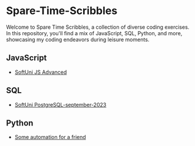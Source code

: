 # Spare-Time-Scribbles

Welcome to Spare Time Scribbles, a collection of diverse coding exercises. In this repository, you'll find a mix of JavaScript, SQL, Python, and more, showcasing my coding endeavors during leisure moments.


## JavaScript
- [SoftUni JS Advanced](https://github.com/Moramarth/Spare-Time-Scribbles/tree/main/SofitUni%20JS%20Advanced)

## SQL
- [SoftUni PostgreSQL-september-2023](https://github.com/Moramarth/Spare-Time-Scribbles/tree/main/SoftUni%20Python%20DB/PostgreSQL-september-2023)

## Python

- [Some automation for a friend](https://github.com/Moramarth/Spare-Time-Scribbles/tree/main/XMLtoCSV)
